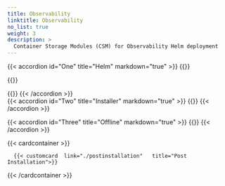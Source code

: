 ```yaml
---
title: Observability
linktitle: Observability 
no_list: true 
weight: 3
description: >
  Container Storage Modules (CSM) for Observability Helm deployment
--- 
```


{{< accordion id="One" title="Helm" markdown="true" >}} 
{{<include file="content/v2/getting-started/installation/helm/modules/observability/deployment/installation.md" suffix="1">}} 

{{<include file="content/v2/getting-started/installation/helm/modules/observability/deployment/driver/powerstore.md" suffix="2">}} 

{{<include file="content/v2/getting-started/installation/helm/modules/observability/deployment/configuration/configuration.md" hideIds="1,2,3,4,6,7" suffix="3">}} 
{{< /accordion >}}
<br> 
{{< accordion id="Two" title="Installer" markdown="true" >}} 
{{<include file="content/v2/getting-started/installation/helm/modules/observability/installer.md" suffix="4">}}
{{< /accordion >}}  

{{< accordion id="Three" title="Offline" markdown="true" >}} 
{{<include file="content/v2/getting-started/installation/offline/observability.md" hideIds="1,3,4,5,6,7" suffix="5" Var="powerstore">}}
{{< /accordion >}}



{{< cardcontainer >}}

      {{< customcard  link="./postinstallation"   title="Post Installation">}} 

{{< /cardcontainer >}}
